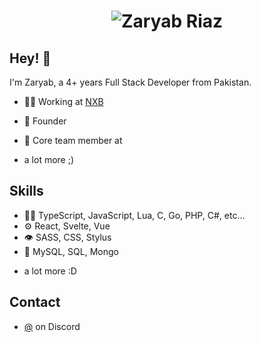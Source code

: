 <h1 align="center">
  <img alt="Zaryab Riaz" />
</h1>

## Hey! 👋
I'm Zaryab, a 4+ years Full Stack Developer from Pakistan.


- 👨‍💻 Working at [NXB]([[https://communitylabs.com](https://nextbridge.com/)](https://nextbridge.com/)) 
- 🧭 Founder 

- 👥 Core team member at 

+ a lot more ;)

## Skills
- 👨‍💻 TypeScript, JavaScript, Lua, C, Go, PHP, C#, etc...
- ⚙️ React, Svelte, Vue
- 👁️ SASS, CSS, Stylus
- 💽 MySQL, SQL, Mongo
+ a lot more :D

## Contact
- [@](./) on Discord
